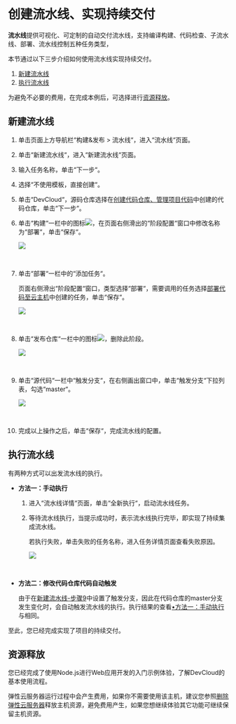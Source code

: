 # **创建流水线、实现持续交付**<a name="devcloud_qs_0405"></a>

**流水线**提供可视化、可定制的自动交付流水线，支持编译构建、代码检查、子流水线、部署、流水线控制五种任务类型，

本节通过以下三步介绍如何使用流水线实现持续交付。

1.  [新建流水线](#section1415133316189)
2.  [执行流水线](#section04955407189)

为避免不必要的费用，在完成本例后，可选择进行[资源释放](#section1547219292578)。

## **新建流水线**<a name="section1415133316189"></a>

1.  单击页面上方导航栏“构建&发布  \>  流水线“，进入“流水线“页面。
2.  单击“新建流水线“，进入“新建流水线“页面。
3.  输入任务名称，单击“下一步“。
4.  选择“不使用模板，直接创建“。
5.  单击“DevCloud“，源码仓库选择在[创建代码仓库、管理项目代码](基于Java的Web应用开发-创建代码仓库-管理项目代码.md)中创建的代码仓库，单击“下一步“。
6.  单击“构建“一栏中的图标![](figures/icon-编辑流水线阶段.png)，在页面右侧滑出的“阶段配置“窗口中修改名称为“部署“，单击“保存“。

    ![](figures/Node-js-编辑流水线阶段.png)

      

7.  单击“部署“一栏中的“添加任务“。

    页面右侧滑出“阶段配置“窗口，类型选择“部署“，需要调用的任务选择[部署代码至云主机](基于Node-js的Web应用开发-部署代码至云主机.md)中创建的任务，单击“保存“。

    ![](figures/Node-js-添加流水线任务.png)

      

8.  单击“发布仓库“一栏中的图标![](figures/icon-删除流水线阶段.png)，删除此阶段。

    ![](figures/Node-js-删除流水线阶段.png)

      

9.  <a name="li19519201918170"></a>单击“源代码“一栏中“触发分支“，在右侧画出窗口中，单击“触发分支“下拉列表，勾选“master“。

    ![](figures/Node-js-选择分支.png)

      

10. 完成以上操作之后，单击“保存“，完成流水线的配置。

## **执行流水线**<a name="section04955407189"></a>

有两种方式可以出发流水线的执行。

-   <a name="li1672410147281"></a>**方法一：手动执行**
    1.  进入“流水线详情“页面，单击“全新执行“，启动流水线任务。
    2.  等待流水线执行，当提示成功时，表示流水线执行完毕，即实现了持续集成流水线。

        若执行失败，单击失败的任务名称，进入任务详情页面查看失败原因。

        ![](figures/Node-js-流水线成功.png)

          


-   **方法二：修改代码仓库代码自动触发**

    由于在[新建流水线-步骤9](#li19519201918170)中设置了触发分支，因此在代码仓库的master分支发生变化时，会自动触发流水线的执行。执行结果的查看[•方法一：手动执行](#li1672410147281)与相同。


至此，您已经完成实现了项目的持续交付。

## **资源释放**<a name="section1547219292578"></a>

您已经完成了使用Node.js进行Web应用开发的入门示例体验，了解DevCloud的基本使用流程。

弹性云服务器运行过程中会产生费用，如果你不需要使用该主机，建议您参照[删除弹性云服务器](https://support.huaweicloud.com/ecs_faq/zh-cn_topic_0018073218.html)释放主机资源，避免费用产生，如果您想继续体验其它功能可继续保留主机资源。

  

